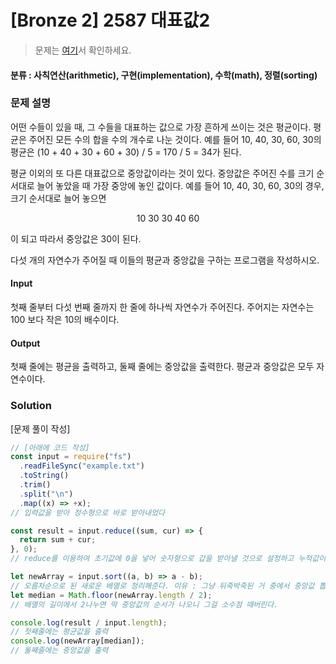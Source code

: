 # [Bronze 2] 2587 대표값2

> 문제는 [여기](https://www.acmicpc.net/problem/2587)서 확인하세요.

#### 분류 : 사칙연산(arithmetic), 구현(implementation), 수학(math), 정렬(sorting)

### 문제 설명

<p>어떤 수들이 있을 때, 그 수들을 대표하는 값으로 가장 흔하게 쓰이는 것은 평균이다. 평균은 주어진 모든 수의 합을 수의 개수로 나눈 것이다. 예를 들어 10, 40, 30, 60, 30의 평균은 (10 + 40 + 30 + 60 + 30) / 5 = 170 / 5 = 34가 된다.</p>

<p>평균 이외의 또 다른 대표값으로 중앙값이라는 것이 있다. 중앙값은 주어진 수를 크기 순서대로 늘어 놓았을 때 가장 중앙에 놓인 값이다. 예를 들어 10, 40, 30, 60, 30의 경우, 크기 순서대로 늘어 놓으면</p>

<p style="text-align: center;">10 30 30 40 60</p>

<p>이 되고 따라서 중앙값은 30이 된다.</p>

<p>다섯 개의 자연수가 주어질 때 이들의 평균과 중앙값을 구하는 프로그램을 작성하시오.</p>

#### Input

<p>첫째 줄부터 다섯 번째 줄까지 한 줄에 하나씩 자연수가 주어진다. 주어지는 자연수는 100 보다 작은 10의 배수이다.</p>

#### Output

<p>첫째 줄에는 평균을 출력하고, 둘째 줄에는 중앙값을 출력한다. 평균과 중앙값은 모두 자연수이다.</p>

### Solution

[문제 풀이 작성]

```javascript
// [아래에 코드 작성]
const input = require("fs")
  .readFileSync("example.txt")
  .toString()
  .trim()
  .split("\n")
  .map((x) => +x);
// 입력값을 받아 정수형으로 바로 받아내었다

const result = input.reduce((sum, cur) => {
  return sum + cur;
}, 0);
// reduce를 이용하여 초기값에 0을 넣어 숫자형으로 갑을 받아낼 것으로 설정하고 누적값이 초기값 0부터 시작해서 return 하는대로 누적된다.

let newArray = input.sort((a, b) => a - b);
// 오름차순으로 된 새로운 배열로 정리해준다. 이유 : 그냥 뒤죽박죽된 거 중에서 중앙값 뽑아내기 쉽게하려고
let median = Math.floor(newArray.length / 2);
// 배열의 길이에서 2나누면 딱 중앙값의 순서가 나오니 그걸 소수점 때버린다.

console.log(result / input.length);
// 첫째줄에는 평균값을 출력
console.log(newArray[median]);
// 둘째줄에는 중앙값을 출력
```
